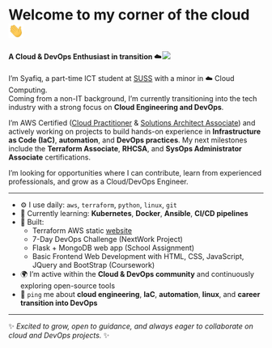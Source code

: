 <h1> Welcome to my corner of the cloud <img src="https://raw.githubusercontent.com/ABSphreak/ABSphreak/master/gifs/Hi.gif" width="30px"></h1>

<img align='right' src='https://user-images.githubusercontent.com/5713670/87202985-820dcb80-c2b6-11ea-9f56-7ec461c497c3.gif' width='200"'>

#### A Cloud & DevOps Enthusiast in transition ☁️  

I’m Syafiq, a part-time ICT student at [SUSS](https://www.suss.edu.sg) with a minor in ☁️ Cloud Computing.  
Coming from a non-IT background, I’m currently transitioning into the tech industry with a strong focus on **Cloud Engineering and DevOps**.  

I’m AWS Certified ([Cloud Practitioner](https://www.credly.com/badges/e2d72406-16e5-46e8-9019-3478ab5943dd/linked_in_profile) & [Solutions Architect Associate](https://www.credly.com/badges/a6f32cf5-f5d9-4501-9a75-00ad59004de7/linked_in_profile)) and actively working on projects to build hands-on experience in **Infrastructure as Code (IaC)**, **automation**, and **DevOps practices**. My next milestones include the **Terraform Associate**, **RHCSA**, and **SysOps Administrator Associate** certifications.  

I’m looking for opportunities where I can contribute, learn from experienced professionals, and grow as a Cloud/DevOps Engineer.  

---

- ⚙️ I use daily: `aws`, `terraform`, `python`, `linux`, `git`  
- 🌱 Currently learning: **Kubernetes**, **Docker**, **Ansible**, **CI/CD pipelines**  
- 🚀 Built:  
  - Terraform AWS static [website](https://tinyurl.com/p0ptooth)
  - 7-Day DevOps Challenge (NextWork Project)  
  - Flask + MongoDB web app (School Assignment)  
  - Basic Frontend Web Development with HTML, CSS, JavaScript, JQuery and BootStrap (Coursework)
- 🌍 I’m active within the **Cloud & DevOps community** and continuously exploring open-source tools  
- 💬 `ping` me about **cloud engineering**, **IaC**, **automation**, **linux**, and **career transition into DevOps**  

---

✨ *Excited to grow, open to guidance, and always eager to collaborate on cloud and DevOps projects.* ✨  
